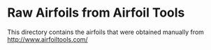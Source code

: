 # Raw Airfoils from Airfoil Tools

This directory contains the airfoils that were obtained manually from http://www.airfoiltools.com/
